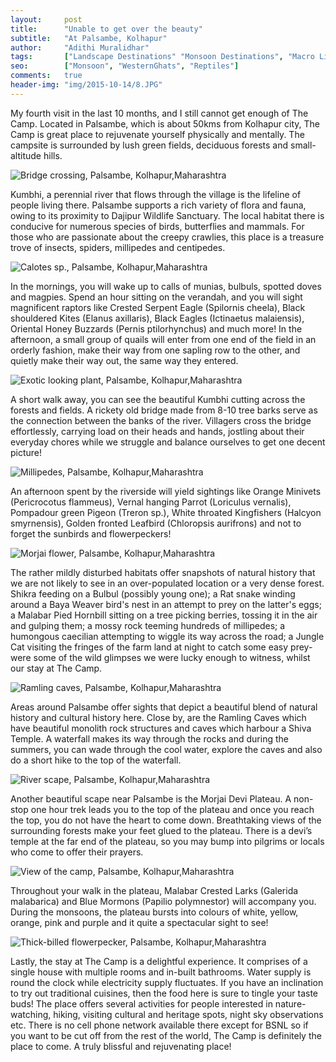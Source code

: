 ```yaml
---
layout:     post
title:      "Unable to get over the beauty"
subtitle:   "At Palsambe, Kolhapur"
author:     "Adithi Muralidhar"
tags:       ["Landscape Destinations" "Monsoon Destinations", "Macro Life", "Reptiles"]
seo:		["Monsoon", "WesternGhats", "Reptiles"]
comments:   true
header-img: "img/2015-10-14/8.JPG"
---
```


<p>My fourth visit in the last 10 months, and I still cannot get enough of The Camp. Located in Palsambe, which is about 50kms from Kolhapur city, The Camp is great place to rejuvenate yourself physically and mentally. The campsite is surrounded by lush green fields, deciduous forests and small-altitude hills.</p> 

<img src="{{ site.baseurl }}/img/2015-10-14/1.jpg" alt="Bridge crossing, Palsambe, Kolhapur,Maharashtra">

<p>Kumbhi, a perennial river that flows through the village is the lifeline of people living there. Palsambe supports a rich variety of flora and fauna, owing to its proximity to Dajipur Wildlife Sanctuary. The local habitat there is conducive for numerous species of birds, butterflies and mammals. For those who are passionate about the creepy crawlies, this place is a treasure trove of insects, spiders, millipedes and centipedes.</p> 

<img src="{{ site.baseurl }}/img/2015-10-14/2.JPG" alt="Calotes sp., Palsambe, Kolhapur,Maharashtra">

<p>In the mornings, you will wake up to calls of munias, bulbuls, spotted doves and magpies. Spend an hour sitting on the verandah, and you will sight magnificent raptors like Crested Serpent Eagle (Spilornis cheela), Black shouldered Kites (Elanus axillaris), Black Eagles (Ictinaetus malaiensis), Oriental Honey Buzzards (Pernis ptilorhynchus) and much more! In the afternoon, a small group of quails will enter from one end of the field in an orderly fashion, make their way from one sapling row to the other, and quietly make their way out, the same way they entered.</p> 

<img src="{{ site.baseurl }}/img/2015-10-14/3.JPG" alt="Exotic looking plant, Palsambe, Kolhapur,Maharashtra">

<p>A short walk away, you can see the beautiful Kumbhi cutting across the forests and fields. A rickety old bridge made from 8-10 tree barks serve as the connection between the banks of the river. Villagers cross the bridge effortlessly, carrying load on their heads and hands, jostling about their everyday chores while we struggle and balance ourselves to get one decent picture!</p> 

<img src="{{ site.baseurl }}/img/2015-10-14/4.JPG" alt="Millipedes, Palsambe, Kolhapur,Maharashtra">

<p>An afternoon spent by the riverside will yield sightings like Orange Minivets (Pericrocotus flammeus), Vernal hanging Parrot (Loriculus vernalis), Pompadour green Pigeon (Treron sp.), White throated Kingfishers (Halcyon smyrnensis), Golden fronted Leafbird (Chloropsis aurifrons) and not to forget the sunbirds and flowerpeckers!</p>

<img src="{{ site.baseurl }}/img/2015-10-14/5.JPG" alt="Morjai flower, Palsambe, Kolhapur,Maharashtra">

<p>The rather mildly disturbed habitats offer snapshots of natural history that we are not likely to see in an over-populated location or a very dense forest. Shikra feeding on a Bulbul (possibly young one); a Rat snake winding around a Baya Weaver bird's nest in an attempt to prey on the latter's eggs; a Malabar Pied Hornbill sitting on a tree picking berries, tossing it in the air and gulping them; a mossy rock teeming hundreds of millipedes; a humongous caecilian attempting to wiggle its way across the road; a Jungle Cat visiting the fringes of the farm land at night to catch some easy prey- were some of the wild glimpses we were lucky enough to witness, whilst our stay at The Camp.</p> 

<img src="{{ site.baseurl }}/img/2015-10-14/6.JPG" alt="Ramling caves, Palsambe, Kolhapur,Maharashtra">

<p>Areas around Palsambe offer sights that depict a beautiful blend of natural history and cultural history here. Close by, are the Ramling Caves which have beautiful monolith rock structures and caves which harbour a Shiva Temple. A waterfall makes its way through the rocks and during the summers, you can wade through the cool water, explore the caves and also do a short hike to the top of the waterfall.</p>

<img src="{{ site.baseurl }}/img/2015-10-14/7.JPG" alt="River scape, Palsambe, Kolhapur,Maharashtra">

<p>Another beautiful scape near Palsambe is the Morjai Devi Plateau. A non-stop one hour trek leads you to the top of the plateau and once you reach the top, you do not have the heart to come down. Breathtaking views of the surrounding forests make your feet glued to the plateau. There is a devi’s temple at the far end of the plateau, so you may bump into pilgrims or locals who come to offer their prayers.</p>

<img src="{{ site.baseurl }}/img/2015-10-14/8.JPG" alt="View of the camp, Palsambe, Kolhapur,Maharashtra">
 
<p>Throughout your walk in the plateau, Malabar Crested Larks (Galerida malabarica) and Blue Mormons (Papilio polymnestor) will accompany you. During the monsoons, the plateau bursts into colours of white, yellow, orange, pink and purple and it quite a spectacular sight to see!</p>
 
<img src="{{ site.baseurl }}/img/2015-10-14/9.JPG" alt="Thick-billed flowerpecker, Palsambe, Kolhapur,Maharashtra">
 
<p>Lastly, the stay at The Camp is a delightful experience. It comprises of a single house with multiple rooms and in-built bathrooms. Water supply is round the clock while electricity supply fluctuates. If you have an inclination to try out traditional cuisines, then the food here is sure to tingle your taste buds! The place offers several activities for people interested in nature-watching, hiking, visiting cultural and heritage spots, night sky observations etc. There is no cell phone network available there except for BSNL so if you want to be cut off from the rest of the world, The Camp is definitely the place to come. A truly blissful and rejuvenating place!</p>
